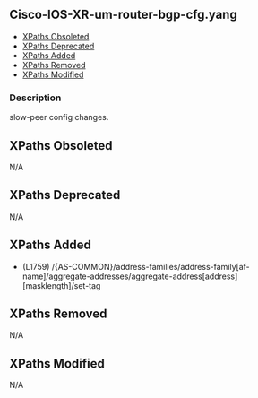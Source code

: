 ## Cisco-IOS-XR-um-router-bgp-cfg.yang

- [XPaths Obsoleted](#xpaths-obsoleted)
- [XPaths Deprecated](#xpaths-deprecated)
- [XPaths Added](#xpaths-added)
- [XPaths Removed](#xpaths-removed)
- [XPaths Modified](#xpaths-modified)

### Description

slow-peer config changes.

## XPaths Obsoleted

N/A

## XPaths Deprecated

N/A

## XPaths Added

- (L1759)	/{AS-COMMON}/address-families/address-family[af-name]/aggregate-addresses/aggregate-address[address][masklength]/set-tag

## XPaths Removed

N/A

## XPaths Modified

N/A

